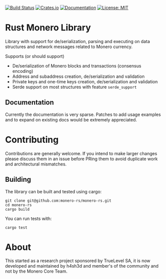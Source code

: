[![Build Status](https://travis-ci.com/monero-rs/monero-rs.svg?branch=master)](https://travis-ci.com/monero-rs/monero-rs) [![Crates.io](https://img.shields.io/crates/v/monero.svg)](https://crates.io/crates/monero) [![Documentation](https://docs.rs/monero/badge.svg)](https://docs.rs/monero) [![License: MIT](https://img.shields.io/badge/License-MIT-yellow.svg)](https://opensource.org/licenses/MIT)

Rust Monero Library
===

Library with support for de/serialization, parsing and executing on data structures and network messages related to Monero currency.

Supports (or should support)

 * De/serialization of Monero blocks and transactions (consensus encoding)
 * Address and subaddress creation, de/serialization and validation
 * Private keys and one-time keys creation, de/serialization and validation
 * Serde support on most structures with feature `serde_support`

## Documentation

Currently the documentation is very sparse. Patches to add usage examples and to expand on existing docs would be extremely appreciated.

Contributing
===

Contributions are generally welcome. If you intend to make larger changes please discuss them in an issue before PRing them to avoid duplicate work and architectural mismatches.

## Building

The library can be built and tested using cargo:

```
git clone git@github.com:monero-rs/monero-rs.git
cd monero-rs
cargo build
```

You can run tests with:

```
cargo test
```

About
===

This started as a research project sponsored by TrueLevel SA, it is now developed and maintained by h4sh3d and member's of the community and not by the Monero Core Team.
